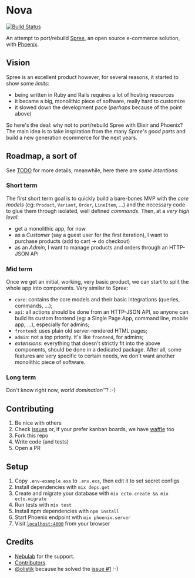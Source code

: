 # Nova

[![Build Status](https://travis-ci.org/nebulab/nova.svg)](https://travis-ci.org/nebulab/nova)

An attempt to port/rebuild [Spree](http://spreecommerce.com), an open source e-commerce solution, with [Phoenix](http://www.phoenixframework.org/).


## Vision
Spree is an excellent product however,
for several reasons, it started to show some _limits_:

* being written in Ruby and Rails requires a lot of hosting resources
* it became a big, monolithic piece of software, really hard to customize
* it slowed down the development pace (_perhaps_ because of the point above)

So here's the deal: why not to port/rebuild Spree with Elixir and Phoenix? The main
idea is to take inspiration from the many _Spree's good parts_ and build a new
generation ecommerce for the next years.

## Roadmap, a sort of
See [TODO](TODO.md) for more details, meanwhile, here there are _some intentions_:

### Short term
The first short term goal is to quickly build a bare-bones MVP with the _core models_ (eg: `Product`, `Variant`, `Order`, `LineItem`, ...) and the necessary code to glue them through isolated, well defined _commands_. Then, at a _very high level_:

* get a monolithic app, for now
* as a _Customer_ (say a guest user for the first iteration), I want to purchase products (add to cart -> do checkout)
* as an _Admin_, I want to manage products and orders through an HTTP-JSON API

### Mid term
Once we get an initial, working, very basic product, we can start to split the whole app into components. Very similar to Spree:

* `core`: contains the core models and their basic integrations (queries, commands, ...);
* `api`: all actions should be done from an HTTP-JSON API, so anyone can build its custom frontend (eg: a Single Page App, command line, mobile app, ...), especially for admins;
* `frontend`: uses plain old server-rendered HTML pages;
* `admin`: not a top priority. it's like `frontend`, for admins;
* _extensions_: everything that doesn't strictly fit into the above components, should be done in a dedicated package. After all, some features are very specific to certain needs, we don't want another monolithic piece of software.

### Long term
Don't know right now, _world domination™_? :-)

## Contributing
1. Be nice with others
2. Check [issues](https://github.com/nebulab/nova/issues) or, if your prefer kanban boards, we have [waffle](https://waffle.io/nebulab/nova) too
3. Fork this repo
4. Write code (and tests)
5. Open a PR

## Setup

  1. Copy `.env-example.exs` to `.env.exs`, then edit it to set secret configs
  2. Install dependencies with `mix deps.get`
  3. Create and migrate your database with `mix ecto.create && mix ecto.migrate`
  4. Run tests with `mix test`
  5. Install npm dependencies with `npm install`
  5. Start Phoenix endpoint with `mix phoenix.server`
  6. Visit [`localhost:4000`](http://localhost:4000) from your browser

## Credits
* [Nebulab](http://nebulab.it) for the support.
* [Contributors](https://github.com/nebulab/nova/graphs/contributors).
* [@olistik](https://olisti.co/) because he solved the [issue #1](https://github.com/nebulab/nova/issues/1) :-)
